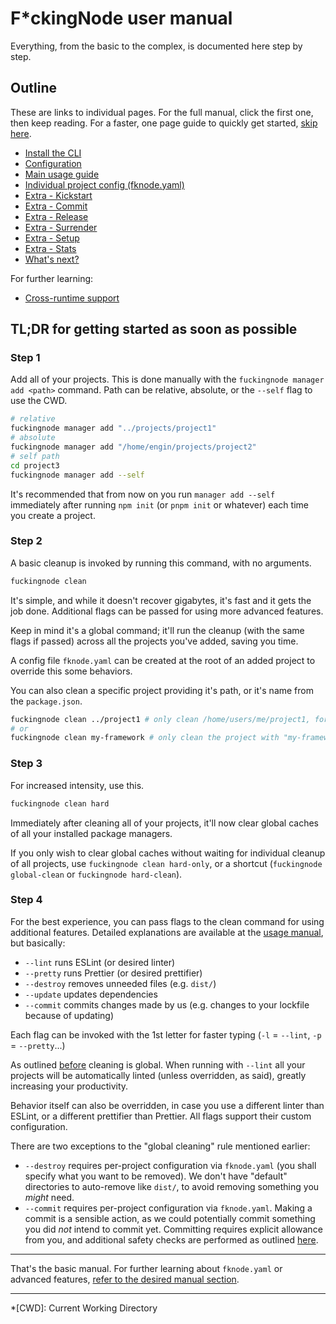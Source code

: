 # F*ckingNode user manual

Everything, from the basic to the complex, is documented here step by step.

## Outline

These are links to individual pages. For the full manual, click the first one, then keep reading. For a faster, one page guide to quickly get started, [skip here](#tldr-for-getting-started-as-soon-as-possible).

- [Install the CLI](install.md)
- [Configuration](configuration.md)
- [Main usage guide](usage.md)
- [Individual project config (fknode.yaml)](fknode-yaml.md)
- [Extra - Kickstart](kickstart.md)
- [Extra - Commit](commit.md)
- [Extra - Release](release.md)
- [Extra - Surrender](surrender.md)
- [Extra - Setup](setup.md)
- [Extra - Stats](stats.md)
- [What's next?](whats-next.md)

For further learning:

- [Cross-runtime support](../learn/cross-runtime-support.md)

## TL;DR for getting started as soon as possible

### Step 1

Add all of your projects. This is done manually with the `fuckingnode manager add <path>` command. Path can be relative, absolute, or the `--self` flag to use the CWD.

```bash
# relative
fuckingnode manager add "../projects/project1"
# absolute
fuckingnode manager add "/home/engin/projects/project2"
# self path
cd project3
fuckingnode manager add --self
```

It's recommended that from now on you run `manager add --self` immediately after running `npm init` (or `pnpm init` or whatever) each time you create a project.

### Step 2

A basic cleanup is invoked by running this command, with no arguments.

```bash
fuckingnode clean
```

It's simple, and while it doesn't recover gigabytes, it's fast and it gets the job done. Additional flags can be passed for using more advanced features.

Keep in mind it's a global command; it'll run the cleanup (with the same flags if passed) across all the projects you've added, saving you time.

A config file `fknode.yaml` can be created at the root of an added project to override this some behaviors.

You can also clean a specific project providing it's path, or it's name from the `package.json`.

```bash
fuckingnode clean ../project1 # only clean /home/users/me/project1, for example
# or
fuckingnode clean my-framework # only clean the project with "my-framework" in the "name" field
```

### Step 3

For increased intensity, use this.

```bash
fuckingnode clean hard
```

Immediately after cleaning all of your projects, it'll now clear global caches of all your installed package managers.

If you only wish to clear global caches without waiting for individual cleanup of all projects, use `fuckingnode clean hard-only`, or a shortcut (`fuckingnode global-clean` or `fuckingnode hard-clean`).

### Step 4

For the best experience, you can pass flags to the clean command for using additional features. Detailed explanations are available at the [usage manual](../manual/usage.md), but basically:

- `--lint` runs ESLint (or desired linter)
- `--pretty` runs Prettier (or desired prettifier)
- `--destroy` removes unneeded files (e.g. `dist/`)
- `--update` updates dependencies
- `--commit` commits changes made by us (e.g. changes to your lockfile because of updating)

Each flag can be invoked with the 1st letter for faster typing (`-l` = `--lint`, `-p` = `--pretty`...)

As outlined [before](#step-2) cleaning is global. When running with `--lint` all your projects will be automatically linted (unless overridden, as said), greatly increasing your productivity.

Behavior itself can also be overridden, in case you use a different linter than ESLint, or a different prettifier than Prettier. All flags support their custom configuration.

There are two exceptions to the "global cleaning" rule mentioned earlier:

- `--destroy` requires per-project configuration via `fknode.yaml` (you shall specify what you want to be removed). We don't have "default" directories to auto-remove like `dist/`, to avoid removing something you _might_ need.
- `--commit` requires per-project configuration via `fknode.yaml`. Making a commit is a sensible action, as we could potentially commit something you did _not_ intend to commit yet. Committing requires explicit allowance from you, and additional safety checks are performed as outlined [here](../manual/usage.md#committing-your-code-commit).

---

That's the basic manual. For further learning about `fknode.yaml` or advanced features, [refer to the desired manual section](#outline).

---

*[CWD]: Current Working Directory
